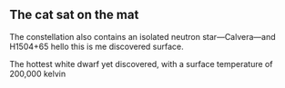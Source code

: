 ## The cat sat on the mat

The constellation also contains an isolated neutron
star—Calvera—and H1504+65 hello this is me discovered surface.

The hottest white dwarf yet
discovered, with a surface temperature of 200,000 kelvin
